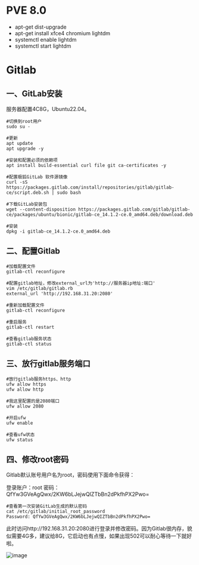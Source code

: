 # PVE 8.0

- apt-get dist-upgrade
- apt-get install xfce4 chromium lightdm
- systemctl enable lightdm
- systemctl start lightdm

# Gitlab

## 一、GitLab安装
服务器配置4C8G，Ubuntu22.04。
```
#切换到root用户
sudo su -

#更新
apt update
apt upgrade -y

#安装和配置必须的依赖项
apt install build-essential curl file git ca-certificates -y

#配置极狐GitLab 软件源镜像
curl -sS https://packages.gitlab.com/install/repositories/gitlab/gitlab-ce/script.deb.sh | sudo bash

#下载GitLab安装包
wget --content-disposition https://packages.gitlab.com/gitlab/gitlab-ce/packages/ubuntu/bionic/gitlab-ce_14.1.2-ce.0_amd64.deb/download.deb

#安装
dpkg -i gitlab-ce_14.1.2-ce.0_amd64.deb
```

## 二、配置Gitlab
```
#加载配置文件
gitlab-ctl reconfigure

#配置gitlab地址，修改external_url为'http://服务器ip地址:端口'
vim /etc/gitlab/gitlab.rb
external_url 'http://192.168.31.20:2080'

#重新加载配置文件
gitlab-ctl reconfigure

#重启服务
gitlab-ctl restart

#查看gitlab服务状态
gitlab-ctl status
```
## 三、放行gitlab服务端口
```
#放行gitlab服务https、http
ufw allow https
ufw allow http

#我这里配置的是2080端口
ufw allow 2080

#开启ufw
ufw enable

#查看ufw状态
ufw status
```
## 四、修改root密码
Gitlab默认账号用户名为root，密码使用下面命令获得：

登录账户：root
密码：QfYw3GVeAgQwx/2KW6bLJejwQIZTbBn2dPkfhPX2Pwo=

```
#查看第一次安装GitLab生成的默认密码
cat /etc/gitlab/initial_root_password
Password: QfYw3GVeAgQwx/2KW6bLJejwQIZTbBn2dPkfhPX2Pwo=
```

此时访问http://192.168.31.20:2080进行登录并修改密码。因为Gitlab很内存，貌似需要4G多，建议给8G，它启动也有点慢，如果出现502可以耐心等待一下就好啦。

![image](https://github.com/stephencheuk/pve_work_log/assets/11772697/9a76803c-4af6-446e-b62c-1cf422ad259e)
